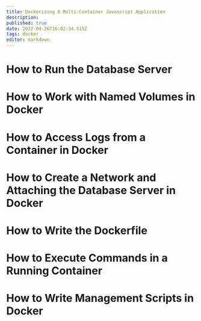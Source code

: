```yaml
---
title: Dockerizing A Multi-Container Javascript Application
description: 
published: true
date: 2022-04-26T16:02:34.515Z
tags: docker
editor: markdown
---
```


# How to Run the Database Server
# How to Work with Named Volumes in Docker
# How to Access Logs from a Container in Docker
# How to Create a Network and Attaching the Database Server in Docker
# How to Write the Dockerfile
# How to Execute Commands in a Running Container
# How to Write Management Scripts in Docker